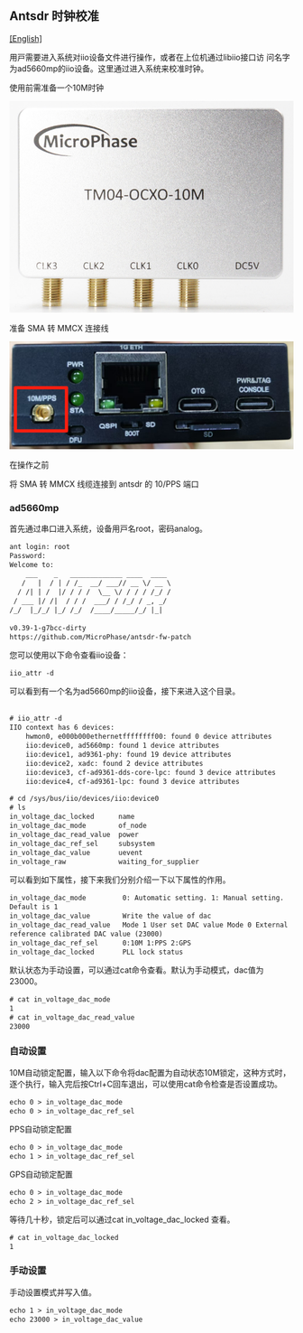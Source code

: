 ## Antsdr 时钟校准

[[English]](../../../../../en/html/device_and_usage_manual/ANTSDR_E_Series_Module/ANTSDR_E310_Reference_Manual/Antsdr-Clock-calibration.html)

⽤⼾需要进⼊系统对iio设备⽂件进⾏操作，或者在上位机通过libiio接口访
问名字为ad5660mp的iio设备。这⾥通过进⼊系统来校准时钟。

使用前需准备一个10M时钟

![e310](./ANTSDR_E310_Reference_Manual.assets/microphase-10M.png)

准备 SMA 转 MMCX 连接线

![e310](./ANTSDR_E310_Reference_Manual.assets/e310-10m-pps.png)

在操作之前

将 SMA 转 MMCX 线缆连接到 antsdr 的 10/PPS 端口

### ad5660mp

⾸先通过串口进⼊系统，设备⽤⼾名root，密码analog。

```
ant login: root
Password: 
Welcome to:
    ___    _   _____________ ____  ____ 
   /   |  / | / /_  __/ ___// __ \/ __ \
  / /| | /  |/ / / /  \__ \/ / / / /_/ /
 / ___ |/ /|  / / /  ___/ / /_/ / _, _/ 
/_/  |_/_/ |_/ /_/  /____/_____/_/ |_|  
                                       
v0.39-1-g7bcc-dirty
https://github.com/MicroPhase/antsdr-fw-patch

```
您可以使用以下命令查看iio设备：

```
iio_attr -d
```
可以看到有一个名为ad5660mp的iio设备，接下来进入这个目录。
```

# iio_attr -d
IIO context has 6 devices:
	hwmon0, e000b000ethernetffffffff00: found 0 device attributes
	iio:device0, ad5660mp: found 1 device attributes
	iio:device1, ad9361-phy: found 19 device attributes
	iio:device2, xadc: found 2 device attributes
	iio:device3, cf-ad9361-dds-core-lpc: found 3 device attributes
	iio:device4, cf-ad9361-lpc: found 3 device attributes

```
```
# cd /sys/bus/iio/devices/iio:device0
# ls
in_voltage_dac_locked      name
in_voltage_dac_mode        of_node
in_voltage_dac_read_value  power
in_voltage_dac_ref_sel     subsystem
in_voltage_dac_value       uevent
in_voltage_raw             waiting_for_supplier
```

可以看到如下属性，接下来我们分别介绍一下以下属性的作用。

```
in_voltage_dac_mode         0: Automatic setting. 1: Manual setting. Default is 1
in_voltage_dac_value        Write the value of dac
in_voltage_dac_read_value   Mode 1 User set DAC value Mode 0 External reference calibrated DAC value (23000)
in_voltage_dac_ref_sel      0:10M 1:PPS 2:GPS 
in_voltage_dac_locked       PLL lock status
```
默认状态为手动设置，可以通过cat命令查看。默认为手动模式，dac值为23000。

```
# cat in_voltage_dac_mode
1
# cat in_voltage_dac_read_value
23000

```
### 自动设置

10M自动锁定配置，输入以下命令将dac配置为自动状态10M锁定，这种方式时，逐个执行，输入完后按Ctrl+C回车退出，可以使用cat命令检查是否设置成功。

```
echo 0 > in_voltage_dac_mode
echo 0 > in_voltage_dac_ref_sel

```

PPS自动锁定配置

```
echo 0 > in_voltage_dac_mode
echo 1 > in_voltage_dac_ref_sel
```

GPS自动锁定配置

```
echo 0 > in_voltage_dac_mode
echo 2 > in_voltage_dac_ref_sel
```

等待几十秒，锁定后可以通过cat in_voltage_dac_locked 查看。

```
# cat in_voltage_dac_locked 
1

```
### 手动设置

手动设置模式并写入值。

```
echo 1 > in_voltage_dac_mode
echo 23000 > in_voltage_dac_value
```